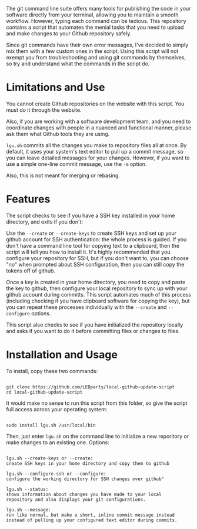 The git command line suite offers many tools for publishing
the code in your software directly from your terminal, allowing you
to maintain a smooth workflow. However, typing each command can be tedious.
This repository contains a script that automates
the menial tasks that you need to upload and make changes to your Github
repository safely.

Since git commands have their own error messages, I've decided to simply
mix them with a few custom ones in the script. Using this script will not
exempt you from troubleshooting and using git commands by themselves, so
try and understand what the commands in the script do.

# Limitations and Use

You cannot create Github repositories on the website with this script.
You must do it through the website. 

Also, if you are working with a software development team, and you need
to coordinate changes with people in a nuanced and functional manner, 
please ask them what Github tools they are using.

```lgu.sh``` commits all the changes you make to repository files all at
once. By default, it uses your system's text editor to pull up a commit 
message, so you can leave detailed messages for your changes. However,
if you want to use a simple one-line commit message, use the ```-m```
option.

Also, this is not meant for merging or rebasing.

# Features

The script checks to see if you have a SSH key installed in your home
directory, and exits if you don't:

Use the ```--create``` or ```--create-keys``` to create SSH keys and 
set up your github account for SSH authentication: the whole process
is guided. If you don't have a command line tool for copying text
to a clipboard, then the script will tell you how to install it. It's
highly recommended that you configure your repository for SSH, but if
you don't want to, you can choose "no" when prompted about
SSH configuration, then you can still copy the tokens off of github.

Once a key is created in your home directory, you need to copy and paste
the key to github, then configure your local repository to sync up with
your github account during committs. This script automates much of this 
process (including checking if you have clipboard software for copying
the key), but you can repeat these processes individually with the
```--create``` and ```--configure``` options.

This script also checks to see if you have initialized the repository 
locally and asks if you want to do it before committing files or changes
to files.

# Installation and Usage

To install, copy these two commands:

<pre><code>
git clone https://github.com/LEDparty/local-github-update-script
cd local-github-update-script
</pre></code>

It would make no sense to run this script from this folder, so
give the script full access across your operating system:

<pre><code>
sudo install lgu.sh /usr/local/bin
</pre></code>

Then, just enter ```lgu.sh``` on the command line to initialize a new 
reporitory or make changes to an existing one. Options:

<pre><code>
lgu.sh --create-keys or --create:
create SSH keys in your home directory and copy them to github

lgu.sh --configure-ssh or --configure:
configure the working directory for SSH changes over github"

lgu.sh --status:
shows information about changes you have made to your local
repository and also displays your git configurations.

lgu.sh --message:
run like normal, but make a short, inline commit message instead
instead of pulling up your configured text editor during commits.
</pre></code>




